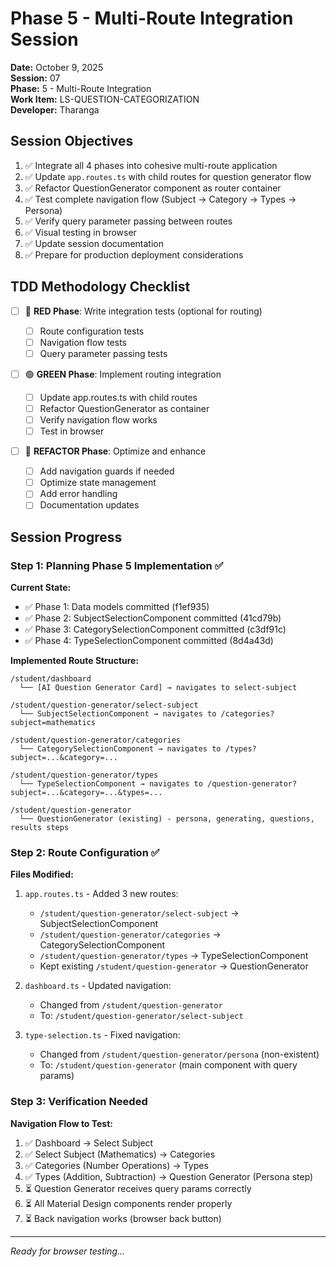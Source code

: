 # Phase 5 - Multi-Route Integration Session

**Date:** October 9, 2025  
**Session:** 07  
**Phase:** 5 - Multi-Route Integration  
**Work Item:** LS-QUESTION-CATEGORIZATION  
**Developer:** Tharanga

## Session Objectives

1. ✅ Integrate all 4 phases into cohesive multi-route application
2. ✅ Update `app.routes.ts` with child routes for question generator flow
3. ✅ Refactor QuestionGenerator component as router container
4. ✅ Test complete navigation flow (Subject → Category → Types → Persona)
5. ✅ Verify query parameter passing between routes
6. ✅ Visual testing in browser
7. ✅ Update session documentation
8. ✅ Prepare for production deployment considerations

## TDD Methodology Checklist

-   [ ] 🔴 **RED Phase**: Write integration tests (optional for routing)

    -   [ ] Route configuration tests
    -   [ ] Navigation flow tests
    -   [ ] Query parameter passing tests

-   [ ] 🟢 **GREEN Phase**: Implement routing integration

    -   [ ] Update app.routes.ts with child routes
    -   [ ] Refactor QuestionGenerator as container
    -   [ ] Verify navigation flow works
    -   [ ] Test in browser

-   [ ] 🔵 **REFACTOR Phase**: Optimize and enhance
    -   [ ] Add navigation guards if needed
    -   [ ] Optimize state management
    -   [ ] Add error handling
    -   [ ] Documentation updates

## Session Progress

### Step 1: Planning Phase 5 Implementation ✅

**Current State:**

-   ✅ Phase 1: Data models committed (f1ef935)
-   ✅ Phase 2: SubjectSelectionComponent committed (41cd79b)
-   ✅ Phase 3: CategorySelectionComponent committed (c3df91c)
-   ✅ Phase 4: TypeSelectionComponent committed (8d4a43d)

**Implemented Route Structure:**

```
/student/dashboard
  └── [AI Question Generator Card] → navigates to select-subject

/student/question-generator/select-subject
  └── SubjectSelectionComponent → navigates to /categories?subject=mathematics

/student/question-generator/categories
  └── CategorySelectionComponent → navigates to /types?subject=...&category=...

/student/question-generator/types
  └── TypeSelectionComponent → navigates to /question-generator?subject=...&category=...&types=...

/student/question-generator
  └── QuestionGenerator (existing) - persona, generating, questions, results steps
```

### Step 2: Route Configuration ✅

**Files Modified:**

1. `app.routes.ts` - Added 3 new routes:

    - `/student/question-generator/select-subject` → SubjectSelectionComponent
    - `/student/question-generator/categories` → CategorySelectionComponent
    - `/student/question-generator/types` → TypeSelectionComponent
    - Kept existing `/student/question-generator` → QuestionGenerator

2. `dashboard.ts` - Updated navigation:

    - Changed from `/student/question-generator`
    - To: `/student/question-generator/select-subject`

3. `type-selection.ts` - Fixed navigation:
    - Changed from `/student/question-generator/persona` (non-existent)
    - To: `/student/question-generator` (main component with query params)

### Step 3: Verification Needed

**Navigation Flow to Test:**

1. ✅ Dashboard → Select Subject
2. ✅ Select Subject (Mathematics) → Categories
3. ✅ Categories (Number Operations) → Types
4. ✅ Types (Addition, Subtraction) → Question Generator (Persona step)
5. ⏳ Question Generator receives query params correctly
6. ⏳ All Material Design components render properly
7. ⏳ Back navigation works (browser back button)

---

_Ready for browser testing..._
